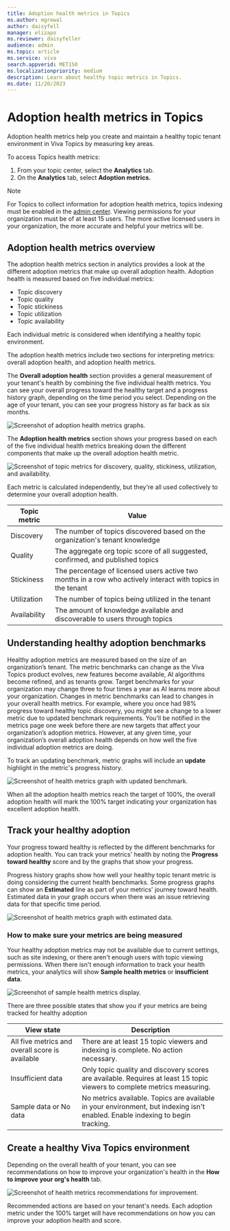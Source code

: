```yaml
---
title: Adoption health metrics in Topics
ms.author: mgrewal
author: daisyfell
manager: elizapo
ms.reviewer: daisyfeller
audience: admin
ms.topic: article
ms.service: viva
search.appverid: MET150
ms.localizationpriority: medium
description: Learn about healthy topic metrics in Topics.
ms.date: 11/20/2023
---
```


# Adoption health metrics in Topics

Adoption health metrics help you create and maintain a healthy topic tenant environment in Viva Topics by measuring key areas.

To access Topics health metrics:

1. From your topic center, select the **Analytics** tab.
2. On the **Analytics** tab, select **Adoption metrics.**

> [!NOTE]
> For Topics to collect information for adoption health metrics, topics indexing must be enabled in the [admin center](set-up-topic-experiences.md). Viewing permissions for your organization must be of at least 15 users. The more active licensed users in your organization, the more accurate and helpful your metrics will be.

## Adoption health metrics overview

The adoption health metrics section in analytics provides a look at the different adoption metrics that make up overall adoption health. Adoption health is measured based on five individual metrics:

- Topic discovery
- Topic quality
- Topic stickiness
- Topic utilization
- Topic availability

Each individual metric is considered when identifying a healthy topic environment.

The adoption health metrics include two sections for interpreting metrics: overall adoption health, and adoption health metrics.

The **Overall adoption health** section provides a general measurement of your tenant's health by combining the five individual health metrics. You can see your overall progress toward the healthy target and a progress history graph, depending on the time period you select. Depending on the age of your tenant, you can see your progress history as far back as six months.

![Screenshot of adoption health metrics graphs.](../media/knowledge-management/topics-health-metrics.png)

The **Adoption health metrics** section shows your progress based on each of the five individual health metrics breaking down the different components that make up the overall adoption health metric.

![Screenshot of topic metrics for discovery, quality, stickiness, utilization, and availability.](../media/knowledge-management/topics-health-metrics-individual.png)

Each metric is calculated independently, but they're all used collectively to determine your overall adoption health.

|Topic metric     |Value  |
|---------|---------|
|Discovery|The number of topics discovered based on the organization's tenant knowledge |
|Quality | The aggregate org topic score of all suggested, confirmed, and published topics     |
|Stickiness  | The percentage of licensed users active two months in a row who actively interact with topics in the tenant
|Utilization | The number of topics being utilized in the tenant   |
|Availability | The amount of knowledge available and discoverable to users through topics |

## Understanding healthy adoption benchmarks

Healthy adoption metrics are measured based on the size of an organization’s tenant. The metric benchmarks can change as the Viva Topics product evolves, new features become available, AI algorithms become refined, and as tenants grow. Target benchmarks for your organization may change three to four times a year as AI learns more about your organization. Changes in metric benchmarks can lead to changes in your overall health metrics. For example, where you once had 98% progress toward healthy topic discovery, you might see a change to a lower metric due to updated benchmark requirements. You'll be notified in the metrics page one week before there are new targets that affect your organization’s adoption metrics. However, at any given time, your organization’s overall adoption health depends on how well the five individual adoption metrics are doing.

To track an updating benchmark, metric graphs will include an **update** highlight in the metric's progress history.

![Screenshot of health metrics graph with updated benchmark.](../media/knowledge-management/topics-metrics-update-graph.png)

When all the adoption health metrics reach the target of 100%, the overall adoption health will mark the 100% target indicating your organization has excellent adoption health.

## Track your healthy adoption

Your progress toward healthy is reflected by the different benchmarks for adoption health. You can track your metrics' health by noting the **Progress toward healthy** score and by the graphs that show your progress.

Progress history graphs show how well your healthy topic tenant metric is doing considering the current health benchmarks. Some progress graphs can show an **Estimated** line as part of your metrics' journey toward health. Estimated data in your graph occurs when there was an issue retrieving data for that specific time period.

![Screenshot of health metrics graph with estimated data.](../media/knowledge-management/topics-healthy-availability.png)

### How to make sure your metrics are being measured

Your healthy adoption metrics may not be available due to current settings, such as site indexing, or there aren't enough users with topic viewing permissions. When there isn't enough information to track your health metrics, your analytics will show **Sample health metrics** or **insufficient data**.

![Screenshot of sample health metrics display.](../media/knowledge-management/topics-sample-health-metrics.png)

 There are three possible states that show you if your metrics are being tracked for healthy adoption

|View state    | Description  |
|---------|---------|
|All five metrics and overall score is available|There are at least 15 topic viewers and indexing is complete. No action necessary.|
|Insufficient data | Only topic quality and discovery scores are available. Requires at least 15 topic viewers to complete metrics measuring.    |
|Sample data or No data | No metrics available. Topics are available in your environment, but indexing isn't enabled. Enable indexing to begin tracking.

## Create a healthy Viva Topics environment

Depending on the overall health of your tenant, you can see recommendations on how to improve your organization's health in the **How to improve your org's health** tab.

![Screenshot of health metrics recommendations for improvement.](../media/knowledge-management/topics-adoption-metrics-recommendations.png)

Recommended actions are based on your tenant's needs. Each adoption metric under the 100% target will have recommendations on how you can improve your adoption health and score.
